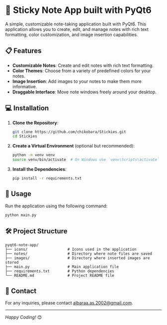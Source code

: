 # 📝 Sticky Note App built with PyQt6

A simple, customizable note-taking application built with PyQt6. This application allows you to create, edit, and manage notes with rich text formatting, color customization, and image insertion capabilities.

## 📋 Features

- **Customizable Notes**: Create and edit notes with rich text formatting.
- **Color Themes**: Choose from a variety of predefined colors for your notes.
- **Image Insertion**: Add images to your notes to make them more informative.
- **Draggable Interface**: Move note windows freely around your desktop.

## 💻 Installation

1. **Clone the Repository**:
   ```bash
   git clone https://github.com/chikobara/Stickies.git
   cd Stickies
   ```

2. **Create a Virtual Environment** (optional but recommended):
   ```bash
   python -m venv venv
   source venv/bin/activate  # On Windows use `venv\Scripts\activate`
   ```

3. **Install the Dependencies**:
   ```bash
   pip install -r requirements.txt
   ```

## 🚀 Usage

Run the application using the following command:
```bash
python main.py
```

## 🛠️ Project Structure

```plaintext
pyqt6-note-app/
├── icons/                  # Icons used in the application
├── notes/                  # Directory where note files are saved
├── images/                 # Directory where inserted images are stored
├── main.py                 # Main application file
├── requirements.txt        # Python dependencies
└── README.md               # Project README file
```



## 📧 Contact

For any inquiries, please contact [albaraa.as.2002@gmail.com](mailto:albaraa.as.2002@gmail.com).

---

*Happy Coding!* 😊
